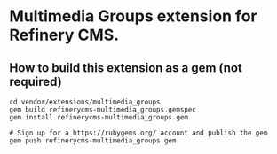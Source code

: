 # Multimedia Groups extension for Refinery CMS.

## How to build this extension as a gem (not required)

    cd vendor/extensions/multimedia_groups
    gem build refinerycms-multimedia_groups.gemspec
    gem install refinerycms-multimedia_groups.gem

    # Sign up for a https://rubygems.org/ account and publish the gem
    gem push refinerycms-multimedia_groups.gem
